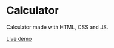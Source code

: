 # Calculator

Calculator made with HTML, CSS and JS. 

[Live demo](https://rrafael-11.github.io/Calculator/)
